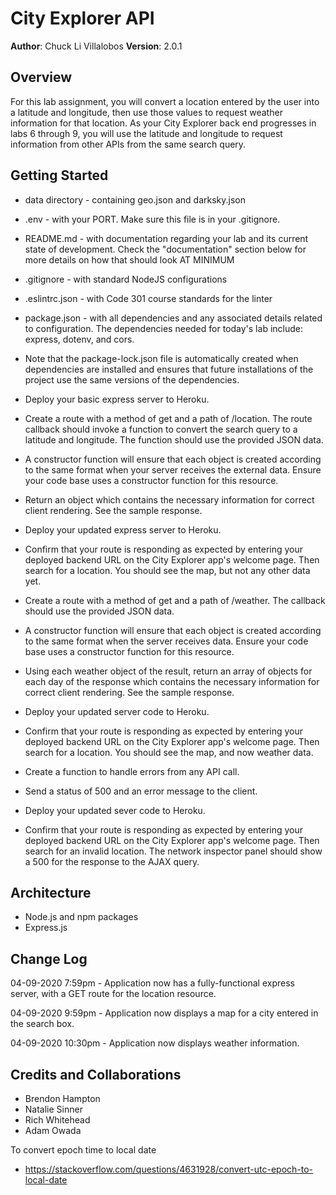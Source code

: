 # City Explorer API

**Author**: Chuck Li Villalobos
**Version**: 2.0.1 

## Overview
For this lab assignment, you will convert a location entered by the user into a latitude and longitude, then use those values to request weather information for that location. As your City Explorer back end progresses in labs 6 through 9, you will use the latitude and longitude to request information from other APIs from the same search query.

## Getting Started
- data directory - containing geo.json and darksky.json
- .env - with your PORT. Make sure this file is in your .gitignore.
- README.md - with documentation regarding your lab and its current state of development. Check the "documentation" section below for more details on how that should look AT MINIMUM
- .gitignore - with standard NodeJS configurations
- .eslintrc.json - with Code 301 course standards for the linter
- package.json - with all dependencies and any associated details related to configuration. The dependencies needed for today's lab include: express, dotenv, and cors.
- Note that the package-lock.json file is automatically created when dependencies are installed and ensures that future installations of the project use the same versions of the dependencies.
- Deploy your basic express server to Heroku.

- Create a route with a method of get and a path of /location. The route callback should invoke a function to convert the search query to a latitude and longitude. The function should use the provided JSON data.
- A constructor function will ensure that each object is created according to the same format when your server receives the external data. Ensure your code base uses a constructor function for this resource.
- Return an object which contains the necessary information for correct client rendering. See the sample response.
- Deploy your updated express server to Heroku.
- Confirm that your route is responding as expected by entering your deployed backend URL on the City Explorer app's welcome page. Then search for a location. You should see the map, but not any other data yet.

- Create a route with a method of get and a path of /weather. The callback should use the provided JSON data.
- A constructor function will ensure that each object is created according to the same format when the server receives data. Ensure your code base uses a constructor function for this resource.
- Using each weather object of the result, return an array of objects for each day of the response which contains the necessary information for correct client rendering. See the sample response.
- Deploy your updated server code to Heroku.
- Confirm that your route is responding as expected by entering your deployed backend URL on the City Explorer app's welcome page. Then search for a location. You should see the map, and now weather data.

- Create a function to handle errors from any API call.
- Send a status of 500 and an error message to the client.
- Deploy your updated sever code to Heroku.
- Confirm that your route is responding as expected by entering your deployed backend URL on the City Explorer app's welcome page. Then search for an invalid location. The network inspector panel should show a 500 for the response to the AJAX query.


## Architecture
- Node.js and npm packages
- Express.js


## Change Log

04-09-2020 7:59pm - Application now has a fully-functional express server, with a GET route for the location resource.

04-09-2020 9:59pm - Application now displays a map for a city entered in the search box.

04-09-2020 10:30pm - Application now displays weather information. 

## Credits and Collaborations

- Brendon Hampton
- Natalie Sinner
- Rich Whitehead
- Adam Owada

To convert epoch time to local date
- https://stackoverflow.com/questions/4631928/convert-utc-epoch-to-local-date